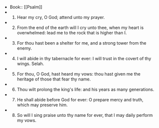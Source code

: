 - Book:: [[Psalm]]
- 1. Hear my cry, O God; attend unto my prayer.
- 2. From the end of the earth will I cry unto thee, when my heart is overwhelmed: lead me to the rock that is higher than I.
- 3. For thou hast been a shelter for me, and a strong tower from the enemy.
- 4. I will abide in thy tabernacle for ever: I will trust in the covert of thy wings. Selah.
- 5. For thou, O God, hast heard my vows: thou hast given me the heritage of those that fear thy name.
- 6. Thou wilt prolong the king's life: and his years as many generations.
- 7. He shall abide before God for ever: O prepare mercy and truth, which may preserve him.
- 8. So will I sing praise unto thy name for ever, that I may daily perform my vows.
